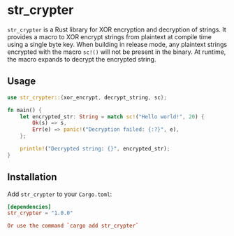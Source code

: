 # str_crypter

`str_crypter` is a Rust library for XOR encryption and decryption of strings. It provides a macro to XOR encrypt strings from plaintext at compile time using a single byte key. When building in release mode, any plaintext strings encrypted with the macro `sc!()` will not be present in the binary. At runtime, the macro expands to decrypt the encrypted string.

## Usage

```rust
use str_crypter::{xor_encrypt, decrypt_string, sc};

fn main() {
    let encrypted_str: String = match sc!("Hello world!", 20) {
        Ok(s) => s,
        Err(e) => panic!("Decryption failed: {:?}", e),
    };

    println!("Decrypted string: {}", encrypted_str);
}
```

## Installation

Add `str_crypter` to your `Cargo.toml`:

```toml
[dependencies]
str_crypter = "1.0.0"

Or use the command `cargo add str_crypter`